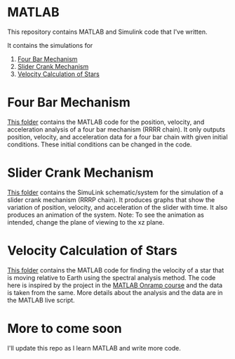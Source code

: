 # MATLAB

This repository contains MATLAB and Simulink code that I've written.

It contains the simulations for 
1. [Four Bar Mechanism](https://github.com/Mubasshir-Akhtar/Matlab#four-bar-mechanism)
2. [Slider Crank Mechanism](https://github.com/Mubasshir-Akhtar/Matlab#slider-crank-mechanism)
3. [Velocity Calculation of Stars](https://github.com/Mubasshir-Akhtar/Matlab#velocity-calculation-of-stars)


# Four Bar Mechanism
[This folder](https://github.com/Mubasshir-Akhtar/Matlab/tree/main/Four%20Bar%20Mechanism) contains the MATLAB code for the position, velocity, and acceleration analysis of a four bar mechanism (RRRR chain). It only outputs position, velocity, and acceleration data for a four bar chain with given initial conditions. These initial conditions can be changed in the code.

# Slider Crank Mechanism
[This folder](https://github.com/Mubasshir-Akhtar/Matlab/tree/main/Slider%20crank%20mechanism) contains the SimuLink schematic/system for the simulation of a slider crank mechanism (RRRP chain). It produces graphs that show the variation of position, velocity, and acceleration of the slider with time. It also produces an animation of the system. 
Note: To see the animation as intended, change the plane of viewing to the xz plane.

# Velocity Calculation of Stars
[This folder](https://github.com/Mubasshir-Akhtar/Matlab/tree/main/Velocity%20Calculation%20of%20Stars) contains the MATLAB code for finding the velocity of a star that is moving relative to Earth using the spectral analysis method. The code here is inspired by the project in the [MATLAB Onramp course](https://matlabacademy.mathworks.com/details/matlab-onramp/gettingstarted) and the data is taken from the same. More details about the analysis and the data are in the MATLAB live script.

# More to come soon
I'll update this repo as I learn MATLAB and write more code.
